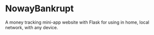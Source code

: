 # NowayBankrupt
A money tracking mini-app website with Flask for using in home, local network, with any device.
